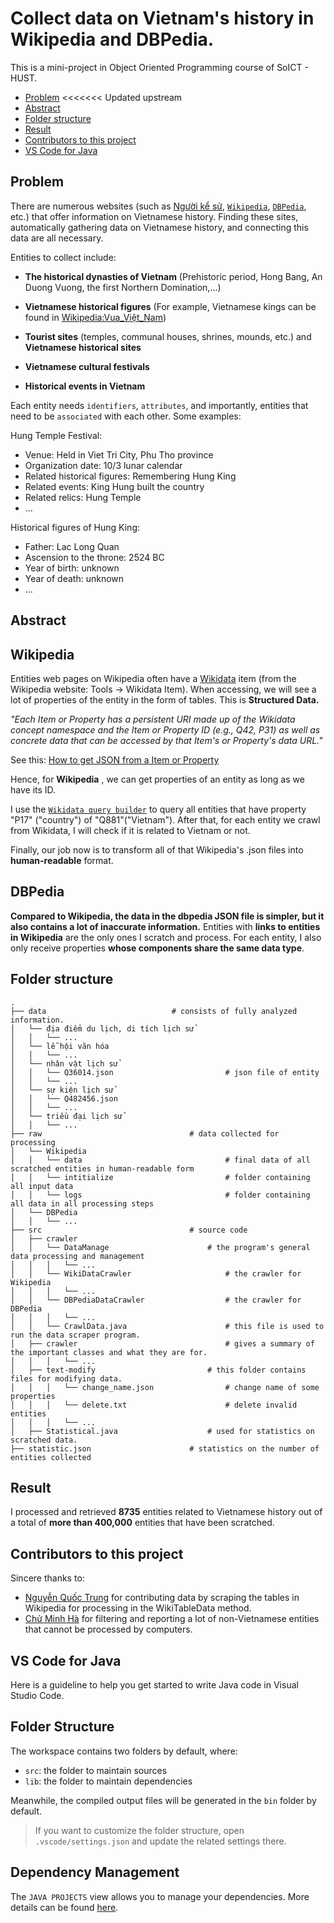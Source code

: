 # Collect data on Vietnam's history in Wikipedia and DBPedia.

This is a mini-project in Object Oriented Programming course of SoICT - HUST.

- [Problem](#problem)
<<<<<<< Updated upstream
- [Abstract](#abstract)
- [Folder structure](#folder-structure)
- [Result](#result)
- [Contributors to this project](#contributors-to-this-project)
- [VS Code for Java](#vs-code-for-java)

Problem
-------
There are numerous websites (such as [Người kể sử](https://nguoikesu.com), [`Wikipedia`](https://vi.wikipedia.org/wiki), [`DBPedia`](https://www.dbpedia.org/), etc.) that offer information on Vietnamese history. Finding these sites, automatically gathering data on Vietnamese history, and connecting this data are all necessary.

Entities to collect include: 
- **The historical dynasties of Vietnam** (Prehistoric period, Hong Bang, An Duong Vuong, the first Northern Domination,...)

- **Vietnamese historical figures** (For example, Vietnamese kings can be found in [Wikipedia:Vua_Việt_Nam](https://vi.wikipedia.org/wiki/Vua_Vi%E1%BB%87t_Nam))

- **Tourist sites** (temples, communal houses, shrines, mounds, etc.) and **Vietnamese historical sites**
- **Vietnamese cultural festivals**
- **Historical events in Vietnam**

Each entity needs `identifiers`, `attributes`, and importantly, entities that need to be `associated` with each other. Some examples:

Hung Temple Festival:
- Venue: Held in Viet Tri City, Phu Tho province
- Organization date: 10/3 lunar calendar
- Related historical figures: Remembering Hung King
- Related events: King Hung built the country
- Related relics: Hung Temple
- …

Historical figures of Hung King:
- Father: Lac Long Quan
- Ascension to the throne: 2524 BC
- Year of birth: unknown
- Year of death: unknown
- …

Abstract
--------

## Wikipedia
Entities web pages on Wikipedia often have a [Wikidata](https://www.wikidata.org/wiki/Wikidata:Main_Page) item (from the Wikipedia website: Tools -> Wikidata Item). When accessing, we will see a lot of properties of the entity in the form of tables. This is **Structured Data.**

*"Each Item or Property has a persistent URI made up of the Wikidata concept namespace and the Item or Property ID (e.g., Q42, P31) as well as concrete data that can be accessed by that Item's or Property's data URL."*

See this: [How to get JSON from a Item or Property](https://www.wikidata.org/wiki/Wikidata:Data_access#Linked_Data_Interface_(URI))

Hence, for **Wikipedia** , we can get properties of an entity as long as we have its ID.

I use the [`Wikidata query builder`](https://query.wikidata.org/querybuilder/?uselang=en) to query all entities that have property "P17" ("country") of "Q881"("Vietnam"). After that, for each entity we crawl from Wikidata, I will check if it is related to Vietnam or not.

Finally, our job now is to transform all of that Wikipedia's .json files into **human-readable** format.

## DBPedia

**Compared to Wikipedia, the data in the dbpedia JSON file is simpler, but it also contains a lot of inaccurate information.**
Entities with **links to entities in Wikipedia** are the only ones I scratch and process. For each entity, I also only receive properties **whose components share the same data type**.

Folder structure
----------------
```
.
├── data                 		    # consists of fully analyzed information.
│   └── địa điểm du lịch, di tích lịch sử
│   │   └── ...
│   └── lễ hội văn hóa
│   │   └── ...
│   └── nhân vật lịch sử
│   │   └── Q36014.json                         # json file of entity
│   │   └── ...
│   └── sự kiện lịch sử
│   │   └── Q482456.json
│   │   └── ...
│   └── triều đại lịch sử
│   │   └── ...
├── raw                 	            # data collected for processing
│   └── Wikipedia                                
│   │   └── data                                # final data of all scratched entities in human-readable form
│   │   └── intitialize                         # folder containing all input data
│   │   └── logs                                # folder containing all data in all processing steps
│   └── DBPedia
│   │   └── ...                        
├── src                 	            # source code
│   ├── crawler
│   │   └── DataManage                 		# the program's general data processing and management
│   │   │   └── ...
│   │   └── WikiDataCrawler                     # the crawler for Wikipedia
│   │   │   └── ...
│   │   └── DBPediaDataCrawler                 	# the crawler for DBPedia
│   │   │   └── ...
│   │   └── CrawlData.java                      # this file is used to run the data scraper program.
│   ├── crawler									# gives a summary of the important classes and what they are for.
│   │   │   └── ...								
│   ├── text-modify                         # this folder contains files for modifying data.
│   │   │   └── change_name.json                # change name of some properties
│   │   │   └── delete.txt                      # delete invalid entities
│   │   │   └── ...
│   ├── Statistical.java                    # used for statistics on scratched data.
├── statistic.json                 	    # statistics on the number of entities collected
```

Result
------
 
I processed and retrieved **8735** entities related to Vietnamese history out of a total of **more than 400,000** entities that have been scratched.

Contributors to this project
----------------------------

Sincere thanks to:

- [Nguyễn Quốc Trung](https://github.com/ravenpwn) for contributing data by scraping the tables in Wikipedia for processing in the WikiTableData method. 
- [Chử Minh Hà](https://github.com/Nov17th) for filtering and reporting a lot of non-Vietnamese entities that cannot be processed by computers.

VS Code for Java
------------

Here is a guideline to help you get started to write Java code in Visual Studio Code.

## Folder Structure

The workspace contains two folders by default, where:

- `src`: the folder to maintain sources
- `lib`: the folder to maintain dependencies

Meanwhile, the compiled output files will be generated in the `bin` folder by default.

> If you want to customize the folder structure, open `.vscode/settings.json` and update the related settings there.

## Dependency Management

The `JAVA PROJECTS` view allows you to manage your dependencies. More details can be found [here](https://github.com/microsoft/vscode-java-dependency#manage-dependencies).
